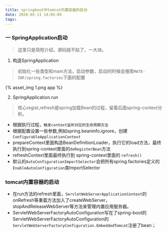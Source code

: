 ```yaml
---
title: springboot中tomcat内置容器的启动
date: 2020-05-11 14:05:05
tags:
---
```


### 一 SpringApplication启动

> 这里只是简短介绍，源码就不贴了，一大块。

1. 构造SpringApplication

> 初始化一些类型和main方法，启动参数，启动的时候会搜索`MATE-INF/spring.factories`下面的配置

{% asset_img 1.png app %}


2. SpringApplication.run

> 核心regist,refresh是spring加载Bean的过程，留着后面spring-context分析。

* 根据执行过程，`触发context监听对应的生命周期方法`
* 根据配置设置一些参数,例如spring.beaninfo.ignore，创建`ConfigurableApplicationContext`
* prepareContext里面构造BeanDefinitionLoader，执行它的load方法，最终执行到spring-context里面的`doRegisterBean`方法
* refreshContext里面最终执行到 spring-context里面的 `refresh()`
* 默认的`AutoConfigurationImportSelector`会把所有spring.factories定义的`EnableAutoConfiguration`类ImportSelector


### tomcat内置容器的启动

* 在run方法的refresh里面，`ServletWebServerApplicationContext`的onRefresh等重载方法加入了createWebServer，stopAndReleaseWebServer等方法来管理内置应用服务器。
* ServletWebServerFactoryAutoConfiguration写在了spring-boot的ServletWebServerFactoryAutoConfiguration的`ServletWebServerFactoryConfiguration.EmbeddedTomcat`注册了bean；